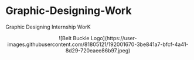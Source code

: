 # Graphic-Designing-Work
Graphic Designing Internship WorK <br />
<center>![Belt Buckle Logo](https://user-images.githubusercontent.com/81805121/192001670-3be841a7-bfcf-4a41-8d29-720eaee86b97.jpeg)</center>
